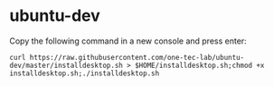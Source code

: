 # ubuntu-dev

Copy the following command in a new console and press enter: 

    curl https://raw.githubusercontent.com/one-tec-lab/ubuntu-dev/master/installdesktop.sh > $HOME/installdesktop.sh;chmod +x installdesktop.sh;./installdesktop.sh
    

